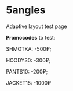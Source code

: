 # 5angles
Adaptive layout test page

**Promocodes** to test:

SHMOTKA: -500₽;

HOODY30: -300₽;

PANTS10: -200₽;

JACKET15: -1000₽
